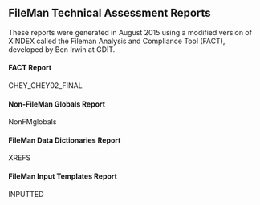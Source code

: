 ## FileMan Technical Assessment Reports

These reports were generated in August 2015 using a modified version of XINDEX called the Fileman Analysis and Compliance Tool (FACT), developed by Ben Irwin at GDIT.

#### FACT Report
CHEY_CHEY02_FINAL

#### Non-FileMan Globals Report
NonFMglobals

#### FileMan Data Dictionaries Report
XREFS

#### FileMan Input Templates Report
INPUTTED

